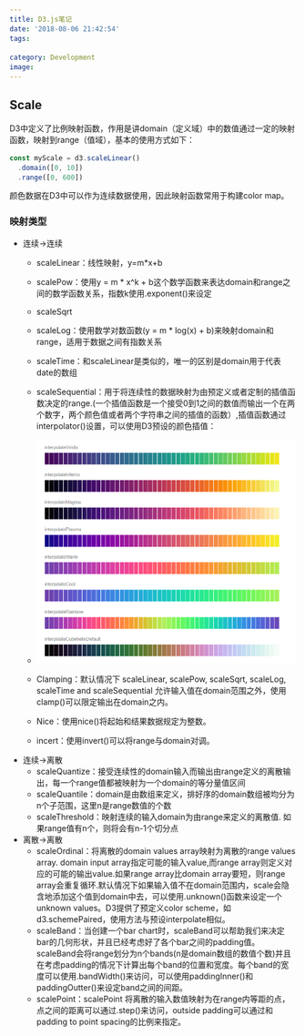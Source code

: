 ```yaml
---
title: D3.js笔记
date: '2018-08-06 21:42:54'
tags:

category: Development
image:
---
```


## Scale

D3中定义了比例映射函数，作用是讲domain（定义域）中的数值通过一定的映射函数，映射到range（值域），基本的使用方式如下：

```javascript
const myScale = d3.scaleLinear()
  .domain([0, 10])
  .range([0, 600])
```

颜色数据在D3中可以作为连续数据使用，因此映射函数常用于构建color map。

### 映射类型

- 连续->连续
    - scaleLinear：线性映射，y=m*x+b
    - scalePow：使用y = m * x^k + b这个数学函数来表达domain和range之间的数学函数关系，指数k使用.exponent()来设定
    - scaleSqrt
    - scaleLog：使用数学对数函数(y = m * log(x) + b)来映射domain和range，适用于数据之间有指数关系
    - scaleTime：和scaleLinear是类似的，唯一的区别是domain用于代表date的数组
    - scaleSequential：用于将连续性的数据映射为由预定义或者定制的插值函数决定的range.(一个插值函数是一个接受0到1之间的数值而输出一个在两个数字，两个颜色值或者两个字符串之间的插值的函数）,插值函数通过interpolator()设置，可以使用D3预设的颜色插值：

    - ![D3 color](../public/D3-js笔记/001.png)
    - Clamping：默认情况下 scaleLinear, scalePow, scaleSqrt, scaleLog, scaleTime and scaleSequential 允许输入值在domain范围之外，使用clamp()可以限定输出在domain之内。
    - Nice：使用nice()将起始和结果数据规定为整数。
    - incert：使用invert()可以将range与domain对调。
- 连续->离散
    - scaleQuantize：接受连续性的domain输入而输出由range定义的离散输出，每一个range值都被映射为一个domain的等分量值区间
    - scaleQuantile：domain是由数组来定义，排好序的domain数组被均分为n个子范围，这里n是range数值的个数
    - scaleThreshold：映射连续的输入domain为由range来定义的离散值. 如果range值有n个，则将会有n-1个切分点
- 离散->离散
    - scaleOrdinal：将离散的domain values array映射为离散的range values array. domain input array指定可能的输入value,而range array则定义对应的可能的输出value.如果range array比domain array要短，则range array会重复循环.默认情况下如果输入值不在domain范围内，scale会隐含地添加这个值到domain中去，可以使用.unknown()函数来设定一个unknown values。D3提供了预定义color scheme，如d3.schemePaired，使用方法与预设interpolate相似。
    - scaleBand：当创建一个bar chart时，scaleBand可以帮助我们来决定bar的几何形状，并且已经考虑好了各个bar之间的padding值。scaleBand会将range划分为n个bands(n是domain数组的数值个数)并且在考虑padding的情况下计算出每个band的位置和宽度。每个band的宽度可以使用.bandWidth()来访问，可以使用paddingInner()和paddingOutter()来设定band之间的间距。
    - scalePoint：scalePoint 将离散的输入数值映射为在range内等距的点，点之间的距离可以通过.step()来访问，outside padding可以通过和padding to point spacing的比例来指定。